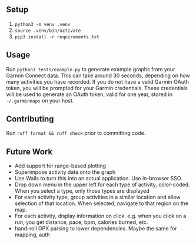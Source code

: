 ## Setup
1. `python3 -m venv .venv`
2. `source .venv/bin/activate`
3. `pip3 install -r requirements.txt`

## Usage
Run `python3 tests/example.py` to generate example graphs from your Garmin Connect data. This can take around 30 seconds, depending on how many activities you have recorded. If you do not have a valid Garmin OAuth token, you will be prompted for your Garmin credentials. These credentials will be used to generate an OAuth token, valid for one year, stored in `~/.garminmaps` on your host.

## Contributing
Run `ruff format && ruff check` prior to committing code.


## Future Work
- Add support for range-based plotting
- Superimpose activity data onto the graph
- Use Wails to turn this into an actual application. Use in-browser SSO.
- Drop down menu in the upper left for each type of activity, color-coded. When you select a type, only those types are displayed
- For each activity type, group activities in a similar location and allow selection of that location. When selected, navigate to that region on the map.
- For each activity, display information on click. e.g. when you click on a run, you get distance, pace, bpm, calories burned, etc. 
- hand-roll GPX parsing to lower dependencies. Maybe the same for mapping, auth